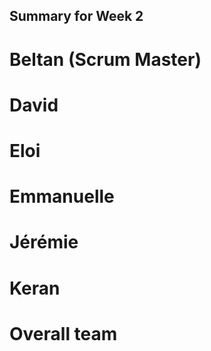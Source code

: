 ## Summary for Week 2

# Beltan (Scrum Master)

# David

# Eloi

# Emmanuelle

# Jérémie

# Keran

# Overall team

